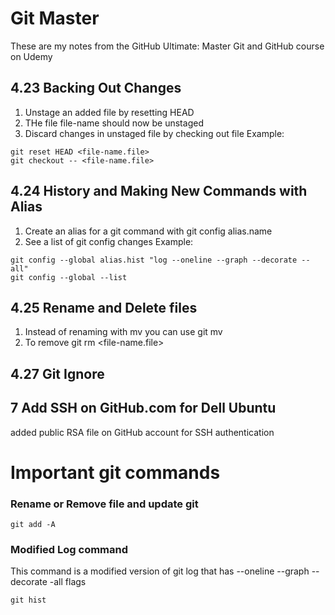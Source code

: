 # Git Master
These are my notes from the GitHub Ultimate: Master Git and GitHub course on Udemy

## 4.23 Backing Out Changes
1. Unstage an added file by resetting HEAD
1. THe file file-name should now be unstaged
1. Discard changes in unstaged file by checking out file
Example:
```
git reset HEAD <file-name.file>
git checkout -- <file-name.file>
```

## 4.24 History and Making New Commands with Alias
1. Create an alias for a git command with git config alias.name
1. See a list of git config changes
Example:
```
git config --global alias.hist "log --oneline --graph --decorate --all"
git config --global --list
```

## 4.25 Rename and Delete files
1. Instead of renaming with mv you can use git mv
1. To remove git rm <file-name.file>

## 4.27 Git Ignore

## 7 Add SSH on GitHub.com for Dell Ubuntu
added public RSA file on GitHub account for SSH authentication

# Important git commands
### Rename or Remove file and update git
```
git add -A
```
### Modified Log command
This command is a modified version of git log that has --oneline --graph --decorate -all flags
```
git hist
```
